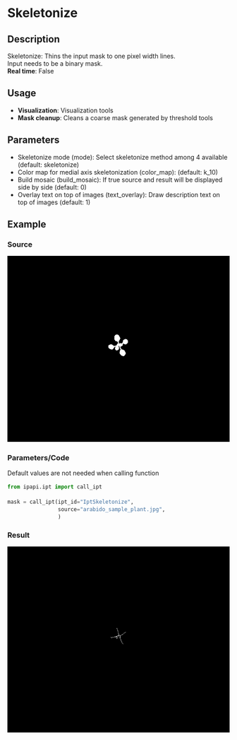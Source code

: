 # Skeletonize

## Description

Skeletonize: Thins the input mask to one pixel width lines.<br>Input needs to be a binary mask.<br>**Real time**: False

## Usage

- **Visualization**: Visualization tools
- **Mask cleanup**: Cleans a coarse mask generated by threshold tools

## Parameters

- Skeletonize mode (mode): Select skeletonize method among 4 available (default: skeletonize)
- Color map for medial axis skeletonization (color_map): (default: k_10)
- Build mosaic (build_mosaic): If true source and result will be displayed side by side (default: 0)
- Overlay text on top of images (text_overlay): Draw description text on top of images (default: 1)

## Example

### Source

![Source image](images/ipt_Morphology_1.jpg)

### Parameters/Code

Default values are not needed when calling function

```python
from ipapi.ipt import call_ipt

mask = call_ipt(ipt_id="IptSkeletonize",
                source="arabido_sample_plant.jpg",
                )
```

### Result

![Result image](images/ipt_Skeletonize.jpg)
